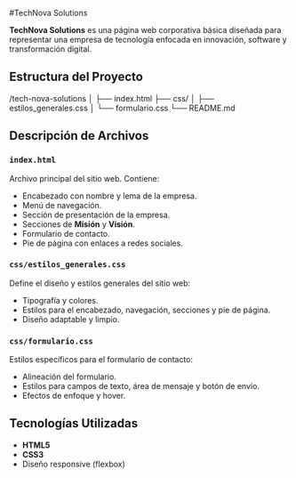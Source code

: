 #TechNova Solutions

**TechNova Solutions** es una página web corporativa básica diseñada para representar una empresa de tecnología enfocada en innovación, software y transformación digital.

## Estructura del Proyecto
/tech-nova-solutions
│
├── index.html
├── css/
│ ├── estilos_generales.css
│ └── formulario.css
└── README.md

## Descripción de Archivos

### `index.html`
Archivo principal del sitio web. Contiene:
- Encabezado con nombre y lema de la empresa.
- Menú de navegación.
- Sección de presentación de la empresa.
- Secciones de **Misión** y **Visión**.
- Formulario de contacto.
- Pie de página con enlaces a redes sociales.

### `css/estilos_generales.css`
Define el diseño y estilos generales del sitio web:
- Tipografía y colores.
- Estilos para el encabezado, navegación, secciones y pie de página.
- Diseño adaptable y limpio.

### `css/formulario.css`
Estilos específicos para el formulario de contacto:
- Alineación del formulario.
- Estilos para campos de texto, área de mensaje y botón de envío.
- Efectos de enfoque y hover.

## Tecnologías Utilizadas

- **HTML5**
- **CSS3**
- Diseño responsive (flexbox)
